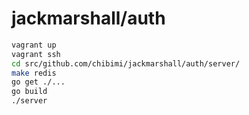 # jackmarshall/auth

``` sh
vagrant up
vagrant ssh
cd src/github.com/chibimi/jackmarshall/auth/server/
make redis
go get ./...
go build
./server
```
